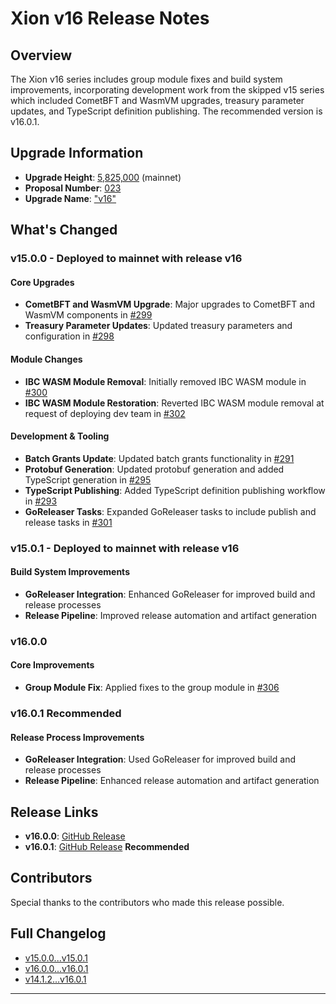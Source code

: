 # Xion v16 Release Notes

## Overview

The Xion v16 series includes group module fixes and build system improvements, incorporating development work from the skipped v15 series which included CometBFT and WasmVM upgrades, treasury parameter updates, and TypeScript definition publishing. The recommended version is v16.0.1.

## Upgrade Information

- **Upgrade Height**: [5,825,000](https://www.mintscan.io/xion/block/5825000) (mainnet)
- **Proposal Number**: [023](https://github.com/burnt-labs/xion-mainnet-1/blob/main/proposals/023-upgrade-v16.json)
- **Upgrade Name**: ["v16"](https://www.mintscan.io/xion/proposals/23)

## What's Changed

### v15.0.0 - Deployed to mainnet with release v16

#### Core Upgrades

- **CometBFT and WasmVM Upgrade**: Major upgrades to CometBFT and WasmVM components in [#299](https://github.com/burnt-labs/xion/pull/299)
- **Treasury Parameter Updates**: Updated treasury parameters and configuration in [#298](https://github.com/burnt-labs/xion/pull/298)

#### Module Changes

- **IBC WASM Module Removal**: Initially removed IBC WASM module in [#300](https://github.com/burnt-labs/xion/pull/300)
- **IBC WASM Module Restoration**: Reverted IBC WASM module removal at request of deploying dev team in [#302](https://github.com/burnt-labs/xion/pull/302)

#### Development & Tooling

- **Batch Grants Update**: Updated batch grants functionality in [#291](https://github.com/burnt-labs/xion/pull/291)
- **Protobuf Generation**: Updated protobuf generation and added TypeScript generation in [#295](https://github.com/burnt-labs/xion/pull/295)
- **TypeScript Publishing**: Added TypeScript definition publishing workflow in [#293](https://github.com/burnt-labs/xion/pull/293)
- **GoReleaser Tasks**: Expanded GoReleaser tasks to include publish and release tasks in [#301](https://github.com/burnt-labs/xion/pull/301)

### v15.0.1 - Deployed to mainnet with release v16

#### Build System Improvements

- **GoReleaser Integration**: Enhanced GoReleaser for improved build and release processes
- **Release Pipeline**: Improved release automation and artifact generation

### v16.0.0

#### Core Improvements

- **Group Module Fix**: Applied fixes to the group module in [#306](https://github.com/burnt-labs/xion/pull/306)

### v16.0.1 Recommended

#### Release Process Improvements

- **GoReleaser Integration**: Used GoReleaser for improved build and release processes
- **Release Pipeline**: Enhanced release automation and artifact generation

## Release Links

- **v16.0.0**: [GitHub Release](https://github.com/burnt-labs/xion/releases/tag/v16.0.0)
- **v16.0.1**: [GitHub Release](https://github.com/burnt-labs/xion/releases/tag/v16.0.1) **Recommended**

## Contributors

Special thanks to the contributors who made this release possible.

## Full Changelog

- [v15.0.0...v15.0.1](https://github.com/burnt-labs/xion/compare/v15.0.0...v15.0.1)
- [v16.0.0...v16.0.1](https://github.com/burnt-labs/xion/compare/v16.0.0...v16.0.1)
- [v14.1.2...v16.0.1](https://github.com/burnt-labs/xion/compare/v14.1.2...v16.0.1)

---
